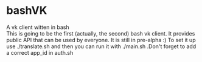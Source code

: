 # bashVK
A vk client witten in bash<br>
This is going to be the first (actually, the second) bash vk client. It provides public API that can be used by everyone. It is still in pre-alpha :)
To set it up use ./translate.sh and then you can run it with ./main.sh .Don't forget to add a correct app_id in auth.sh
